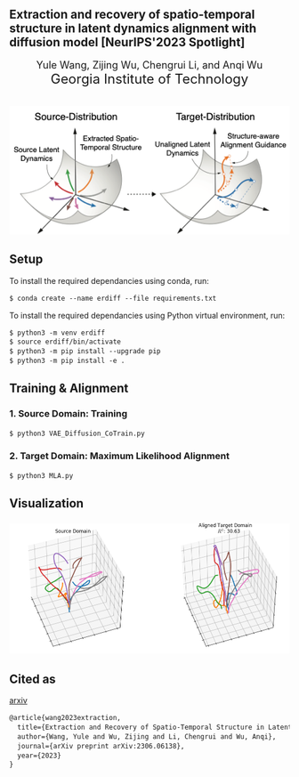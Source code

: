<h2>Extraction and recovery of spatio-temporal structure in latent dynamics alignment with diffusion model [NeurIPS'2023 Spotlight]</h2>

<div align='center' ><font size='4'>Yule Wang, Zijing Wu, Chengrui Li, and Anqi Wu</font></div>

<div align='center' ><font size='5'>Georgia Institute of Technology</font></div>

 <br/>  

 <br/>

<div align=center><img src="images/ERDiff_main_github.png", width="650"></div>

## **Setup**

To install the required dependancies using conda, run:

```markdown
$ conda create --name erdiff --file requirements.txt
```

To install the required dependancies using Python virtual environment, run:
```markdown
$ python3 -m venv erdiff
$ source erdiff/bin/activate
$ python3 -m pip install --upgrade pip
$ python3 -m pip install -e .
```

 

## **Training & Alignment**



### 1. **Source Domain: Training**

```markdown
$ python3 VAE_Diffusion_CoTrain.py
```



### 2. Target Domain: Maximum Likelihood Alignment

```markdown
$ python3 MLA.py
```

### 

## **Visualization**

###  ![results](images/results_aligned.png)





## **Cited as**

[arxiv](https://arxiv.org/abs/2306.06138)

```markdown
@article{wang2023extraction,
  title={Extraction and Recovery of Spatio-Temporal Structure in Latent Dynamics Alignment with Diffusion Model},
  author={Wang, Yule and Wu, Zijing and Li, Chengrui and Wu, Anqi},
  journal={arXiv preprint arXiv:2306.06138},
  year={2023}
}
```

### 
